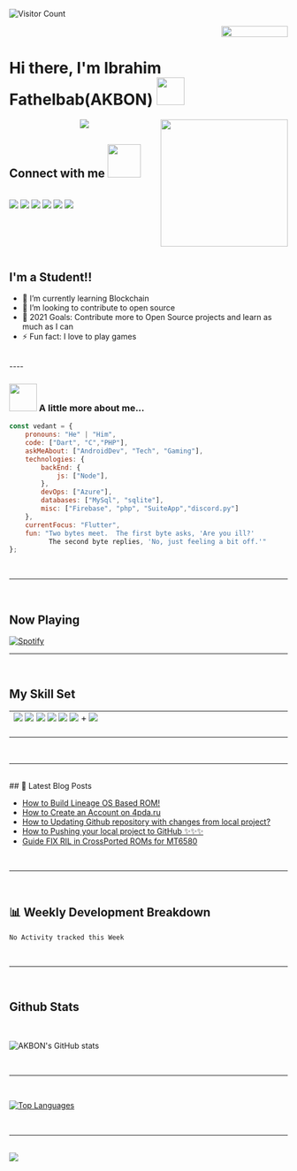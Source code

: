 ![Visitor Count](https://profile-counter.glitch.me/akb0n/count.svg)
<div style="text-align: right">
<img src="https://jojoee.jojoee.com/api/utcnow?refresh" width="120" height="20">
</div>

# Hi there, I'm Ibrahim Fathelbab(AKBON) <img src="https://media.giphy.com/media/12oufCB0MyZ1Go/giphy.gif" width="50">
<img align='right' src="https://media.giphy.com/media/M9gbBd9nbDrOTu1Mqx/giphy.gif" width="230">

<p align="center">
<img src="https://readme-typing-svg.herokuapp.com?font=monospace&color=00ffd2&size=25&center=true&vCenter=true&lines=A+Passionate+Learner!;Open+Source+Contributor">
</p>

## Connect with me <img src="https://media.giphy.com/media/LnQjpWaON8nhr21vNW/giphy.gif" width="60">
<br>
<a href="https://twitter.com/AKB0N"><img src="https://img.shields.io/badge/Twitter-1DA1F2?style=for-the-badge&logo=twitter&logoColor=white"></a>
<a href="https://www.linkedin.com/in/AKBON/"><img src="https://img.shields.io/badge/LinkedIn-0077B5?style=for-the-badge&logo=linkedin&logoColor=white"></a>
<a href="https://www.reddit.com/user/AKB0N"><img src="	https://img.shields.io/badge/Reddit-FF4500?style=for-the-badge&logo=reddit&logoColor=white"></a>
<a href="mailto:akbon19@gmail.com"><img src="https://img.shields.io/badge/Gmail-D14836?style=for-the-badge&logo=gmail&logoColor=white"></a>
<a href="https://steamcommunity.com/id/AKBON/"><img src="https://img.shields.io/badge/Steam-000000?style=for-the-badge&logo=steam&logoColor=white"></a>
<a href="https://open.spotify.com/user/gtaokqjekxpwtuxbk8p29psnu"><img src="https://img.shields.io/badge/Spotify-1ED760?&style=for-the-badge&logo=spotify&logoColor=white"></a>

<br><br>
----

## I'm a Student!!

- 🌱 I’m currently learning Blockchain
- 👯 I’m looking to contribute to open source
- 🥅 2021 Goals: Contribute more to Open Source projects and learn as much as I can
- ⚡ Fun fact: I love to play games
<br>
----
<br>

### <img src="https://media.giphy.com/media/VgCDAzcKvsR6OM0uWg/giphy.gif" width="50"> A little more about me...  

```javascript
const vedant = {
    pronouns: "He" | "Him",
    code: ["Dart", "C","PHP"],
    askMeAbout: ["AndroidDev", "Tech", "Gaming"],
    technologies: {
        backEnd: {
            js: ["Node"],
        },
        devOps: ["Azure"],
        databases: ["MySql", "sqlite"],
        misc: ["Firebase", "php", "SuiteApp","discord.py"]
    },
    currentFocus: "Flutter",
    fun: "Two bytes meet.  The first byte asks, 'Are you ill?'
          The second byte replies, 'No, just feeling a bit off.'"
};
```
<br>

----
<br>

## Now Playing


[![Spotify](https://novatorem-envoy-vc.vercel.app/api/spotify)](https://open.spotify.com/user/gtaokqjekxpwtuxbk8p29psnu)

----
<br>

## My Skill Set  
<table><tr><td valign="top" width="33%">



<div> 
 <img src="https://img.shields.io/badge/Flutter-02569B?style=for-the-badge&logo=flutter&logoColor=white" unselectable="on">
 <img src="https://img.shields.io/badge/Dart-0175C2?style=for-the-badge&logo=dart&logoColor=white" unselectable="on">
 <img src="https://img.shields.io/badge/Android-3DDC84?style=for-the-badge&logo=android&logoColor=white" unselectable="on">
 <img src="https://img.shields.io/badge/Windows-0078D6?style=for-the-badge&logo=windows&logoColor=white" unselectable="on">  
 <img src="https://img.shields.io/badge/MySQL-00000F?style=for-the-badge&logo=mysql&logoColor=white" unselectable="on">
 <!--<img src="https://img.shields.io/badge/PostgreSQL-316192?style=for-the-badge&logo=postgresql&logoColor=white">-->
 <img src="https://img.shields.io/badge/SQLite-07405E?style=for-the-badge&logo=sqlite&logoColor=white" unselectable="on">  +
 <img src="https://img.shields.io/badge/GitHub-100000?style=for-the-badge&logo=github&logoColor=white" unselectable="on">
</div>
<br>

</td></tr></table>  


<br>

----
<br>
## 📕 Latest Blog Posts

<!-- BLOG-POST-LIST:START -->
- [How to Build Lineage OS Based ROM!](https://akb0n.blogspot.com/2020/01/how-to-build-lineage-os-based-rom.html)
- [How to Create an Account on 4pda.ru](https://akb0n.blogspot.com/2018/06/how-to-create-account-on-4pdaru.html)
- [How to Updating Github repository with changes from local project?](https://akb0n.blogspot.com/2018/06/how-to-updating-github-repository-with.html)
- [How to Pushing your local project to GitHub ✨✨✨](https://akb0n.blogspot.com/2018/06/how-to-pushing-your-local-project-to.html)
- [Guide FIX RIL in CrossPorted ROMs for MT6580](https://akb0n.blogspot.com/2017/11/guide-fix-ril-in-crossported-roms-for.html)
<!-- BLOG-POST-LIST:END -->

<br>

----
<br>


## 📊 Weekly Development Breakdown

<!--START_SECTION:waka-->
```text
No Activity tracked this Week
```
<!--END_SECTION:waka-->

<br>

----
<br>

## Github Stats
<br>

![AKBON's GitHub stats](https://readme-stats-envoy-vc.vercel.app/api?username=akb0n&show_icons=true&theme=dark)

<br>

----
<br>

[![Top Languages](https://readme-stats-envoy-vc.vercel.app/api/top-langs/?username=akb0n&layout=compact)](https://github.com/akb0n/akb0n)

<br>

----
<br>

<img src="https://i.ibb.co/0MZzJ2d/download.png" border="0">

